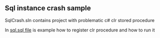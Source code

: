 ## Sql instance crash sample
SqlCrash.sln contains project with problematic c# clr stored procedure

In [sql.sql file](https://github.com/jiberan/sqlcrashSample/blob/master/sql.sql) is example how to register clr procedure and how to run it
